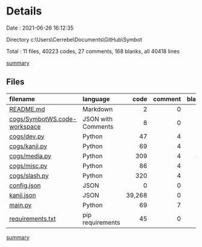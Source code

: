# Details

Date : 2021-06-26 16:12:35

Directory c:\Users\Cerrebe\Documents\GitHub\Symbot

Total : 11 files,  40223 codes, 27 comments, 168 blanks, all 40418 lines

[summary](results.md)

## Files
| filename | language | code | comment | blank | total |
| :--- | :--- | ---: | ---: | ---: | ---: |
| [README.md](/README.md) | Markdown | 2 | 0 | 1 | 3 |
| [cogs/SymbotWS.code-workspace](/cogs/SymbotWS.code-workspace) | JSON with Comments | 8 | 0 | 0 | 8 |
| [cogs/dev.py](/cogs/dev.py) | Python | 47 | 4 | 10 | 61 |
| [cogs/kanji.py](/cogs/kanji.py) | Python | 69 | 4 | 14 | 87 |
| [cogs/media.py](/cogs/media.py) | Python | 309 | 4 | 43 | 356 |
| [cogs/misc.py](/cogs/misc.py) | Python | 86 | 4 | 16 | 106 |
| [cogs/slash.py](/cogs/slash.py) | Python | 320 | 4 | 58 | 382 |
| [config.json](/config.json) | JSON | 0 | 0 | 1 | 1 |
| [kanji.json](/kanji.json) | JSON | 39,268 | 0 | 0 | 39,268 |
| [main.py](/main.py) | Python | 69 | 7 | 25 | 101 |
| [requirements.txt](/requirements.txt) | pip requirements | 45 | 0 | 0 | 45 |

[summary](results.md)